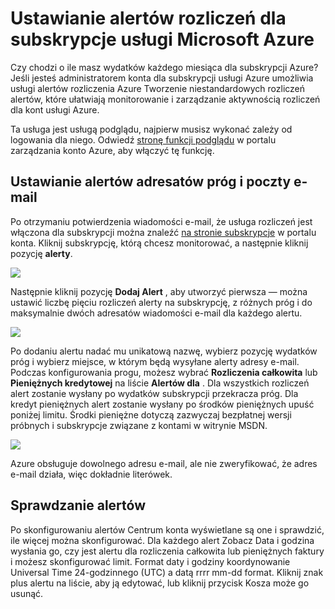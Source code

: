 <properties
    pageTitle="Ustawianie alertów dla subskrypcje usługi Microsoft Azure rozliczenia | Microsoft Azure"
    description="W tym artykule opisano, jak możesz skonfigurować alerty na rachunku Azure, można uniknąć niespodzianki rozliczeń."
    services=""
    documentationCenter=""
    authors="vikdesai"
    manager="mbaldwin"
    editor=""
    tags="billing"
    />

<tags
    ms.service="billing"
    ms.workload="na"
    ms.tgt_pltfrm="na"
    ms.devlang="na"
    ms.topic="article"
    ms.date="08/18/2016"
    ms.author="vikdesai"/>

# <a name="set-up-billing-alerts-for-your-microsoft-azure-subscriptions"></a>Ustawianie alertów rozliczeń dla subskrypcje usługi Microsoft Azure

Czy chodzi o ile masz wydatków każdego miesiąca dla subskrypcji Azure? Jeśli jesteś administratorem konta dla subskrypcji usługi Azure umożliwia usługi alertów rozliczenia Azure Tworzenie niestandardowych rozliczeń alertów, które ułatwiają monitorowanie i zarządzanie aktywnością rozliczeń dla kont usługi Azure.

Ta usługa jest usługą podglądu, najpierw musisz wykonać zależy od logowania dla niego. Odwiedź [stronę funkcji podglądu](https://account.windowsazure.com/PreviewFeatures) w portalu zarządzania konto Azure, aby włączyć tę funkcję.

## <a name="set-the-alert-threshold-and-email-recipients"></a>Ustawianie alertów adresatów próg i poczty e-mail

Po otrzymaniu potwierdzenia wiadomości e-mail, że usługa rozliczeń jest włączona dla subskrypcji można znaleźć [na stronie subskrypcje](https://account.windowsazure.com/Subscriptions) w portalu konta. Kliknij subskrypcję, którą chcesz monitorować, a następnie kliknij pozycję **alerty**.

![][Image1]

Następnie kliknij pozycję **Dodaj Alert** , aby utworzyć pierwsza — można ustawić liczbę pięciu rozliczeń alerty na subskrypcję, z różnych próg i do maksymalnie dwóch adresatów wiadomości e-mail dla każdego alertu.

![][Image2]

Po dodaniu alertu nadać mu unikatową nazwę, wybierz pozycję wydatków próg i wybierz miejsce, w którym będą wysyłane alerty adresy e-mail. Podczas konfigurowania progu, możesz wybrać **Rozliczenia całkowita** lub **Pieniężnych kredytowej** na liście **Alertów dla** . Dla wszystkich rozliczeń alert zostanie wysłany po wydatków subskrypcji przekracza próg. Dla kredyt pieniężnych alert zostanie wysłany po środków pieniężnych upuść poniżej limitu. Środki pieniężne dotyczą zazwyczaj bezpłatnej wersji próbnych i subskrypcje związane z kontami w witrynie MSDN.

![][Image3]

Azure obsługuje dowolnego adresu e-mail, ale nie zweryfikować, że adres e-mail działa, więc dokładnie literówek.

## <a name="check-on-your-alerts"></a>Sprawdzanie alertów

Po skonfigurowaniu alertów Centrum konta wyświetlane są one i sprawdzić, ile więcej można skonfigurować. Dla każdego alert Zobacz Data i godzina wysłania go, czy jest alertu dla rozliczenia całkowita lub pieniężnych faktury i możesz skonfigurować limit. Format daty i godziny koordynowanie Universal Time 24-godzinnego (UTC) a datą rrrr mm-dd format. Kliknij znak plus alertu na liście, aby ją edytować, lub kliknij przycisk Kosza może go usunąć.

[Image1]: ./media/azure-billing-set-up-alerts/billingalert1.png
[Image2]: ./media/azure-billing-set-up-alerts/billingalert2.png
[Image3]: ./media/azure-billing-set-up-alerts/billingalerts3.png
